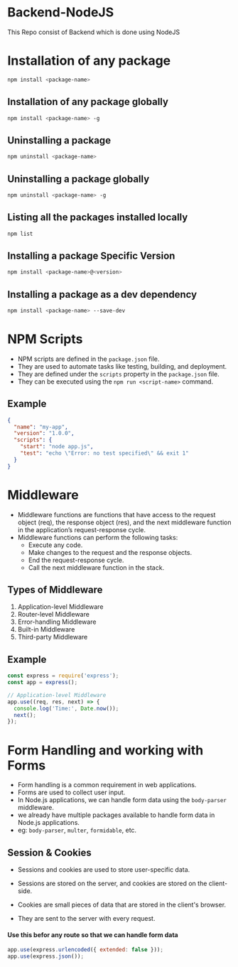 # Backend-NodeJS
This Repo consist of Backend which is done using NodeJS



# Installation of any package
```bash
npm install <package-name>
```

## Installation of any package globally
```bash
npm install <package-name> -g
```

## Uninstalling a package
```bash
npm uninstall <package-name>
```

## Uninstalling a package globally
```bash
npm uninstall <package-name> -g
```

## Listing all the packages installed locally
```bash
npm list
```

## Installing a package Specific Version
```bash
npm install <package-name>@<version>
```

## Installing a package as a dev dependency
```bash
npm install <package-name> --save-dev
```

# NPM Scripts
- NPM scripts are defined in the `package.json` file.
- They are used to automate tasks like testing, building, and deployment.
- They are defined under the `scripts` property in the `package.json` file.
- They can be executed using the `npm run <script-name>` command.

## Example
```json
{
  "name": "my-app",
  "version": "1.0.0",
  "scripts": {
    "start": "node app.js",
    "test": "echo \"Error: no test specified\" && exit 1"
  }
}
```


# Middleware 
- Middleware functions are functions that have access to the request object (req), the response object (res), and the next middleware function in the application’s request-response cycle.
- Middleware functions can perform the following tasks:
  - Execute any code.
  - Make changes to the request and the response objects.
  - End the request-response cycle.
  - Call the next middleware function in the stack.

## Types of Middleware
1. Application-level Middleware
2. Router-level Middleware
3. Error-handling Middleware
4. Built-in Middleware
5. Third-party Middleware

## Example
```javascript
const express = require('express');
const app = express();

// Application-level Middleware
app.use((req, res, next) => {
  console.log('Time:', Date.now());
  next();
});
```


# Form Handling and working with Forms
- Form handling is a common requirement in web applications.
- Forms are used to collect user input.
- In Node.js applications, we can handle form data using the `body-parser` middleware.
- we already have multiple packages available to handle form data in Node.js applications.
- eg: `body-parser`, `multer`, `formidable`, etc.

## Session & Cookies
- Sessions and cookies are used to store user-specific data.
- Sessions are stored on the server, and cookies are stored on the client-side.

- Cookies are small pieces of data that are stored in the client's browser.
- They are sent to the server with every request.

#### Use this befor any route so that we can handle form data
```javascript
app.use(express.urlencoded({ extended: false }));
app.use(express.json());
```
